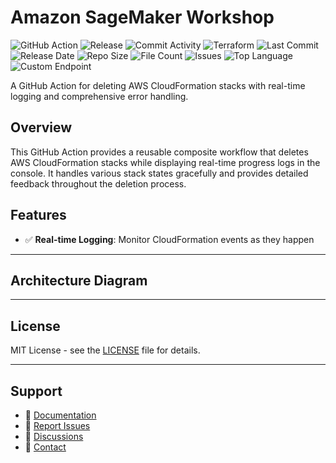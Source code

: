 # Amazon SageMaker Workshop

![GitHub Action](https://img.shields.io/badge/GitHub-Action-blue?logo=github)&nbsp;![Release](https://github.com/subhamay-bhattacharyya/3606-sagemaker-tf/actions/workflows/release.yaml/badge.svg)&nbsp;![Commit Activity](https://img.shields.io/github/commit-activity/t/subhamay-bhattacharyya/3606-sagemaker-tf)&nbsp;![Terraform](https://img.shields.io/badge/AWS-Terraform-orange?logo=amazonaws)&nbsp;![Last Commit](https://img.shields.io/github/last-commit/subhamay-bhattacharyya/3606-sagemaker-tf)&nbsp;![Release Date](https://img.shields.io/github/release-date/subhamay-bhattacharyya/3606-sagemaker-tf)&nbsp;![Repo Size](https://img.shields.io/github/repo-size/subhamay-bhattacharyya/3606-sagemaker-tf)&nbsp;![File Count](https://img.shields.io/github/directory-file-count/subhamay-bhattacharyya/3606-sagemaker-tf)&nbsp;![Issues](https://img.shields.io/github/issues/subhamay-bhattacharyya/3606-sagemaker-tf)&nbsp;![Top Language](https://img.shields.io/github/languages/top/subhamay-bhattacharyya/3606-sagemaker-tf)&nbsp;![Custom Endpoint](https://img.shields.io/endpoint?url=https://gist.githubusercontent.com/bsubhamay/be209b0a881f737872d4152e30f7df42/raw/3606-sagemaker-tf.json?)


A GitHub Action for deleting AWS CloudFormation stacks with real-time logging and comprehensive error handling.

## Overview

This GitHub Action provides a reusable composite workflow that deletes AWS CloudFormation stacks while displaying real-time progress logs in the console. It handles various stack states gracefully and provides detailed feedback throughout the deletion process.

## Features

- ✅ **Real-time Logging**: Monitor CloudFormation events as they happen

---

## Architecture Diagram


---

## License

MIT License - see the [LICENSE](LICENSE) file for details.

---

## Support

- 📖 [Documentation](https://github.com/subhamay-bhattacharyya/3606-sagemaker-tf/wiki)
- 🐛 [Report Issues](https://github.com/subhamay-bhattacharyya/3606-sagemaker-tf/issues)
- 💬 [Discussions](https://github.com/subhamay-bhattacharyya/3606-sagemaker-tf/discussions)
- 📧 [Contact](mailto:support@subhamay.aws@gmail.com)